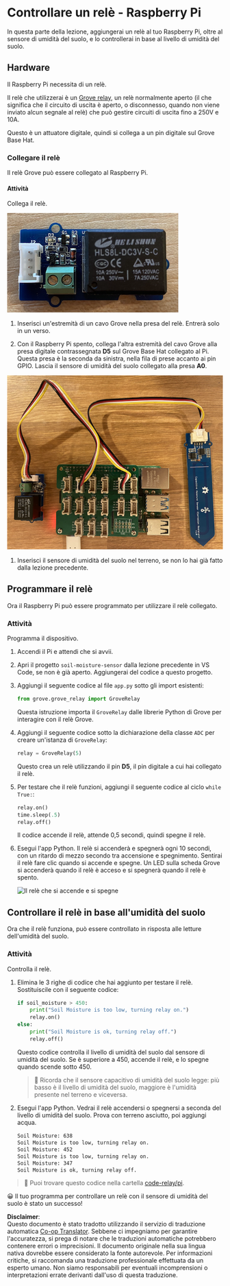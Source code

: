<!--
CO_OP_TRANSLATOR_METADATA:
{
  "original_hash": "66b81165e60f8f169bd52a401b6a0f8b",
  "translation_date": "2025-08-25T16:52:58+00:00",
  "source_file": "2-farm/lessons/3-automated-plant-watering/pi-relay.md",
  "language_code": "it"
}
-->
# Controllare un relè - Raspberry Pi

In questa parte della lezione, aggiungerai un relè al tuo Raspberry Pi, oltre al sensore di umidità del suolo, e lo controllerai in base al livello di umidità del suolo.

## Hardware

Il Raspberry Pi necessita di un relè.

Il relè che utilizzerai è un [Grove relay](https://www.seeedstudio.com/Grove-Relay.html), un relè normalmente aperto (il che significa che il circuito di uscita è aperto, o disconnesso, quando non viene inviato alcun segnale al relè) che può gestire circuiti di uscita fino a 250V e 10A.

Questo è un attuatore digitale, quindi si collega a un pin digitale sul Grove Base Hat.

### Collegare il relè

Il relè Grove può essere collegato al Raspberry Pi.

#### Attività

Collega il relè.

![Un relè Grove](../../../../../translated_images/grove-relay.d426958ca210fbd0fb7983d7edc069d46c73a8b0a099d94797bd756f7b6bb6be.it.png)

1. Inserisci un'estremità di un cavo Grove nella presa del relè. Entrerà solo in un verso.

1. Con il Raspberry Pi spento, collega l'altra estremità del cavo Grove alla presa digitale contrassegnata **D5** sul Grove Base Hat collegato al Pi. Questa presa è la seconda da sinistra, nella fila di prese accanto ai pin GPIO. Lascia il sensore di umidità del suolo collegato alla presa **A0**.

![Il relè Grove collegato alla presa D5 e il sensore di umidità del suolo collegato alla presa A0](../../../../../translated_images/pi-relay-and-soil-moisture-sensor.02f3198975b8c53e69ec716cd2719ce117700bd1fc933eaf93476c103c57939b.it.png)

1. Inserisci il sensore di umidità del suolo nel terreno, se non lo hai già fatto dalla lezione precedente.

## Programmare il relè

Ora il Raspberry Pi può essere programmato per utilizzare il relè collegato.

### Attività

Programma il dispositivo.

1. Accendi il Pi e attendi che si avvii.

1. Apri il progetto `soil-moisture-sensor` dalla lezione precedente in VS Code, se non è già aperto. Aggiungerai del codice a questo progetto.

1. Aggiungi il seguente codice al file `app.py` sotto gli import esistenti:

    ```python
    from grove.grove_relay import GroveRelay
    ```

    Questa istruzione importa il `GroveRelay` dalle librerie Python di Grove per interagire con il relè Grove.

1. Aggiungi il seguente codice sotto la dichiarazione della classe `ADC` per creare un'istanza di `GroveRelay`:

    ```python
    relay = GroveRelay(5)
    ```

    Questo crea un relè utilizzando il pin **D5**, il pin digitale a cui hai collegato il relè.

1. Per testare che il relè funzioni, aggiungi il seguente codice al ciclo `while True:`:

    ```python
    relay.on()
    time.sleep(.5)
    relay.off()
    ```

    Il codice accende il relè, attende 0,5 secondi, quindi spegne il relè.

1. Esegui l'app Python. Il relè si accenderà e spegnerà ogni 10 secondi, con un ritardo di mezzo secondo tra accensione e spegnimento. Sentirai il relè fare clic quando si accende e spegne. Un LED sulla scheda Grove si accenderà quando il relè è acceso e si spegnerà quando il relè è spento.

    ![Il relè che si accende e si spegne](../../../../../images/relay-turn-on-off.gif)

## Controllare il relè in base all'umidità del suolo

Ora che il relè funziona, può essere controllato in risposta alle letture dell'umidità del suolo.

### Attività

Controlla il relè.

1. Elimina le 3 righe di codice che hai aggiunto per testare il relè. Sostituiscile con il seguente codice:

    ```python
    if soil_moisture > 450:
        print("Soil Moisture is too low, turning relay on.")
        relay.on()
    else:
        print("Soil Moisture is ok, turning relay off.")
        relay.off()
    ```

    Questo codice controlla il livello di umidità del suolo dal sensore di umidità del suolo. Se è superiore a 450, accende il relè, e lo spegne quando scende sotto 450.

    > 💁 Ricorda che il sensore capacitivo di umidità del suolo legge: più basso è il livello di umidità del suolo, maggiore è l'umidità presente nel terreno e viceversa.

1. Esegui l'app Python. Vedrai il relè accendersi o spegnersi a seconda del livello di umidità del suolo. Prova con terreno asciutto, poi aggiungi acqua.

    ```output
    Soil Moisture: 638
    Soil Moisture is too low, turning relay on.
    Soil Moisture: 452
    Soil Moisture is too low, turning relay on.
    Soil Moisture: 347
    Soil Moisture is ok, turning relay off.
    ```

> 💁 Puoi trovare questo codice nella cartella [code-relay/pi](../../../../../2-farm/lessons/3-automated-plant-watering/code-relay/pi).

😀 Il tuo programma per controllare un relè con il sensore di umidità del suolo è stato un successo!

**Disclaimer**:  
Questo documento è stato tradotto utilizzando il servizio di traduzione automatica [Co-op Translator](https://github.com/Azure/co-op-translator). Sebbene ci impegniamo per garantire l'accuratezza, si prega di notare che le traduzioni automatiche potrebbero contenere errori o imprecisioni. Il documento originale nella sua lingua nativa dovrebbe essere considerato la fonte autorevole. Per informazioni critiche, si raccomanda una traduzione professionale effettuata da un esperto umano. Non siamo responsabili per eventuali incomprensioni o interpretazioni errate derivanti dall'uso di questa traduzione.